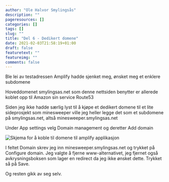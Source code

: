 ```yaml
---
author: "Ole Halvor Smylingsås"
description: ""
pageresources: []
categories: []
tags: []     
slug: ""
title: "Del 6 - Dedikert domene"
date: 2021-02-03T21:58:19+01:00
draft: false
featuretext: ""
featureimg: ""
comments: false
---
```


Ble lei av testadressen Amplify hadde sjenket meg, ønsket meg et enklere subdomene
<!--more-->
Hoveddomenet smylingsas.net som denne nettsiden benytter er allerede koblet opp til Amazon sin service Route53

Siden jeg ikke hadde særlig lyst til å kjøpe et dedikert domene til et lite sideprosjekt som minesweeper ville jeg heller legge det som et subdomene på smylingsas.net, altså minesweeper.smylingsas.net

Under App settings velg Domain management og deretter Add domain

![Skjema for å koble til domene til amplify applikasjon](/img/amp-add-domain.PNG)

I feltet Domain skrev jeg inn minesweeper.smylingsas.net og trykket på Configure domain. Jeg valgte å fjerne www-alternativet, jeg fjernet også avkrysningsboksen som lager en redirect da jeg ikke ønsket dette. Trykket så på Save.

Og resten gikk av seg selv. 